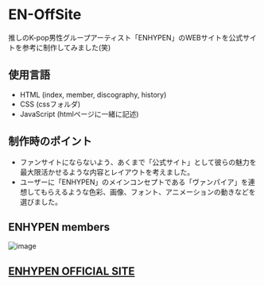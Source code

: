 # EN-OffSite
推しのK-pop男性グループアーティスト「ENHYPEN」のWEBサイトを公式サイトを参考に制作してみました(笑)

## 使用言語
- HTML (index, member, discography, history)
- CSS (cssフォルダ)
- JavaScript (htmlページに一緒に記述)
  
## 制作時のポイント
- ファンサイトにならないよう、あくまで「公式サイト」として彼らの魅力を最大限活かせるような内容とレイアウトを考えました。
- ユーザーに「ENHYPEN」のメインコンセプトである「ヴァンパイア」を連想してもらえるような色彩、画像、フォント、アニメーションの動きなどを選びました。
  
## ENHYPEN members
![image](https://github.com/Moemi0625/enhypen-OfficialSite/assets/86924333/09178c18-5b81-426b-a97c-919c73223ba7)
## [ENHYPEN OFFICIAL SITE](https://beliftlab.com/artist/profile/ENHYPEN?lang=en)

